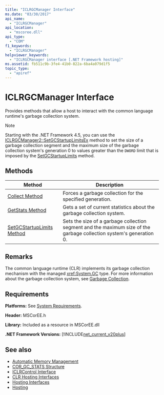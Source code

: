 ```yaml
---
title: "ICLRGCManager Interface"
ms.date: "03/30/2017"
api_name: 
  - "ICLRGCManager"
api_location: 
  - "mscoree.dll"
api_type: 
  - "COM"
f1_keywords: 
  - "ICLRGCManager"
helpviewer_keywords: 
  - "ICLRGCManager interface [.NET Framework hosting]"
ms.assetid: fb511c9b-3fe4-41b0-822a-6ba4a079d1f5
topic_type: 
  - "apiref"
---
```

# ICLRGCManager Interface
Provides methods that allow a host to interact with the common language runtime's garbage collection system.  
  
> [!NOTE]
> Starting with the .NET Framework 4.5, you can use the [ICLRGCManager2::SetGCStartupLimitsEx](iclrgcmanager2-setgcstartuplimitsex-method.md) method to set the size of a garbage collection segment and the maximum size of the garbage collection system's generation 0 to values greater than the `DWORD` limit that is imposed by the [SetGCStartupLimits](iclrgcmanager-setgcstartuplimits-method.md) method.  
  
## Methods  
  
|Method|Description|  
|------------|-----------------|  
|[Collect Method](iclrgcmanager-collect-method.md)|Forces a garbage collection for the specified generation.|  
|[GetStats Method](iclrgcmanager-getstats-method.md)|Gets a set of current statistics about the garbage collection system.|  
|[SetGCStartupLimits Method](iclrgcmanager-setgcstartuplimits-method.md)|Sets the size of a garbage collection segment and the maximum size of the garbage collection system's generation 0.|  
  
## Remarks  
 The common language runtime (CLR) implements its garbage collection mechanism with the managed <xref:System.GC> type. For more information about the garbage collection system, see [Garbage Collection](../../../standard/garbage-collection/index.md).  
  
## Requirements  
 **Platforms:** See [System Requirements](../../get-started/system-requirements.md).  
  
 **Header:** MSCorEE.h  
  
 **Library:** Included as a resource in MSCorEE.dll  
  
 **.NET Framework Versions:** [!INCLUDE[net_current_v20plus](../../../../includes/net-current-v20plus-md.md)]  
  
## See also

- [Automatic Memory Management](../../../standard/automatic-memory-management.md)
- [COR_GC_STATS Structure](cor-gc-stats-structure.md)
- [ICLRControl Interface](iclrcontrol-interface.md)
- [CLR Hosting Interfaces](clr-hosting-interfaces.md)
- [Hosting Interfaces](hosting-interfaces.md)
- [Hosting](index.md)
